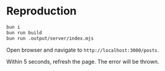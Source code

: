 # Reproduction

```bash
bun i
bun run build
bun run .output/server/index.mjs
```

Open browser and navigate to `http://localhost:3000/posts`.

Within 5 seconds, refresh the page. The error will be thrown.
